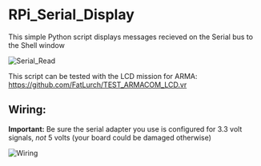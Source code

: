 # RPi_Serial_Display
 
This simple Python script displays messages recieved on the Serial bus to the Shell window

![Serial_Read](http://tsog-milsim.com/images/ARMACOM_RaspberryPi_sm.png)

This script can be tested with the LCD mission for ARMA: https://github.com/FatLurch/TEST_ARMACOM_LCD.vr

 ## Wiring:
 **Important:** Be sure the serial adapter you use is configured for 3.3 volt signals, *not* 5 volts (your board could be damaged otherwise)

![Wiring](http://tsog-milsim.com/images/ARMACOM_RaspberryPi_Wiring.png)

